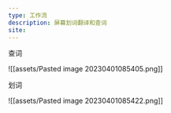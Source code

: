 ```yaml
---
type: 工作流
description: 屏幕划词翻译和查词
site: 
---
```


查词

![[assets/Pasted image 20230401085405.png]]

划词

![[assets/Pasted image 20230401085422.png]]